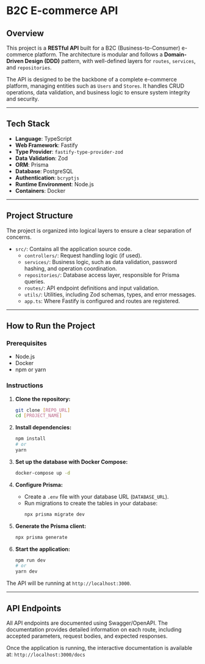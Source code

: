 # B2C E-commerce API

## Overview

This project is a **RESTful API** built for a B2C (Business-to-Consumer) e-commerce platform. The architecture is modular and follows a **Domain-Driven Design (DDD)** pattern, with well-defined layers for `routes`, `services`, and `repositories`.

The API is designed to be the backbone of a complete e-commerce platform, managing entities such as `Users` and `Stores`. It handles CRUD operations, data validation, and business logic to ensure system integrity and security.

---

## Tech Stack

- **Language**: TypeScript
- **Web Framework**: Fastify
- **Type Provider**: `fastify-type-provider-zod`
- **Data Validation**: Zod
- **ORM**: Prisma
- **Database**: PostgreSQL
- **Authentication**: `bcryptjs`
- **Runtime Environment**: Node.js
- **Containers**: Docker

---

## Project Structure

The project is organized into logical layers to ensure a clear separation of concerns.

- `src/`: Contains all the application source code.
  - `controllers/`: Request handling logic (if used).
  - `services/`: Business logic, such as data validation, password hashing, and operation coordination.
  - `repositories/`: Database access layer, responsible for Prisma queries.
  - `routes/`: API endpoint definitions and input validation.
  - `utils/`: Utilities, including Zod schemas, types, and error messages.
  - `app.ts`: Where Fastify is configured and routes are registered.

---

## How to Run the Project

### Prerequisites

- Node.js
- Docker
- npm or yarn

### Instructions

1.  **Clone the repository:**

    ```bash
    git clone [REPO_URL]
    cd [PROJECT_NAME]
    ```

2.  **Install dependencies:**

    ```bash
    npm install
    # or
    yarn
    ```

3.  **Set up the database with Docker Compose:**

    ```bash
    docker-compose up -d
    ```

4.  **Configure Prisma:**
    - Create a `.env` file with your database URL (`DATABASE_URL`).
    - Run migrations to create the tables in your database:
      ```bash
      npx prisma migrate dev
      ```

5.  **Generate the Prisma client:**

    ```bash
    npx prisma generate
    ```

6.  **Start the application:**

    ```bash
    npm run dev
    # or
    yarn dev
    ```

The API will be running at `http://localhost:3000`.

---

## API Endpoints

All API endpoints are documented using Swagger/OpenAPI. The documentation provides detailed information on each route, including accepted parameters, request bodies, and expected responses.

Once the application is running, the interactive documentation is available at:
`http://localhost:3000/docs`
